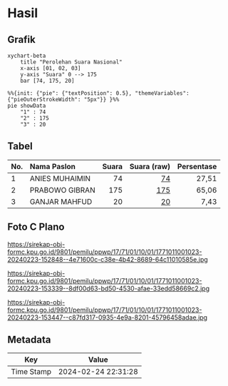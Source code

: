 # Hasil

## Grafik

```mermaid
xychart-beta
    title "Perolehan Suara Nasional"
    x-axis [01, 02, 03]
    y-axis "Suara" 0 --> 175
    bar [74, 175, 20]
```

```mermaid
%%{init: {"pie": {"textPosition": 0.5}, "themeVariables": {"pieOuterStrokeWidth": "5px"}} }%%
pie showData
    "1" : 74
    "2" : 175
    "3" : 20
```

## Tabel

| No. | Nama Paslon    | Suara | Suara (raw) | Persentase |
|:--- |:-------------- | -----:| -----------:| ----------:|
| 1   | ANIES MUHAIMIN | 74    | [74][p-1]   | 27,51      |
| 2   | PRABOWO GIBRAN | 175   | [175][p-2]  | 65,06      |
| 3   | GANJAR MAHFUD  | 20    | [20][p-3]   | 7,43       |


[p-1]: https://github.com/gigit-pemilu/pemilu-2024/blob/main/pilpres/hitung-suara/sub/17-bengkulu/sub/71-kota-bengkulu/sub/01-selebar/sub/1001-pagar-dewa/sub/023-tps/sub/paslon-1.txt
[p-2]: https://github.com/gigit-pemilu/pemilu-2024/blob/main/pilpres/hitung-suara/sub/17-bengkulu/sub/71-kota-bengkulu/sub/01-selebar/sub/1001-pagar-dewa/sub/023-tps/sub/paslon-2.txt
[p-3]: https://github.com/gigit-pemilu/pemilu-2024/blob/main/pilpres/hitung-suara/sub/17-bengkulu/sub/71-kota-bengkulu/sub/01-selebar/sub/1001-pagar-dewa/sub/023-tps/sub/paslon-3.txt

## Foto C Plano

https://sirekap-obj-formc.kpu.go.id/9801/pemilu/ppwp/17/71/01/10/01/1771011001023-20240223-152848--4e71600c-c38e-4b42-8689-64c11010585e.jpg

https://sirekap-obj-formc.kpu.go.id/9801/pemilu/ppwp/17/71/01/10/01/1771011001023-20240223-153339--8df00d63-bd50-4530-afae-33edd58669c2.jpg

https://sirekap-obj-formc.kpu.go.id/9801/pemilu/ppwp/17/71/01/10/01/1771011001023-20240223-153447--c87fd317-0935-4e9a-8201-45796458adae.jpg


## Metadata

| Key        | Value               |
| ---------- | ------------------- |
| Time Stamp | 2024-02-24 22:31:28 |



